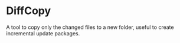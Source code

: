 # DiffCopy
A tool to copy only the changed files to a new folder, useful to create incremental update packages.
